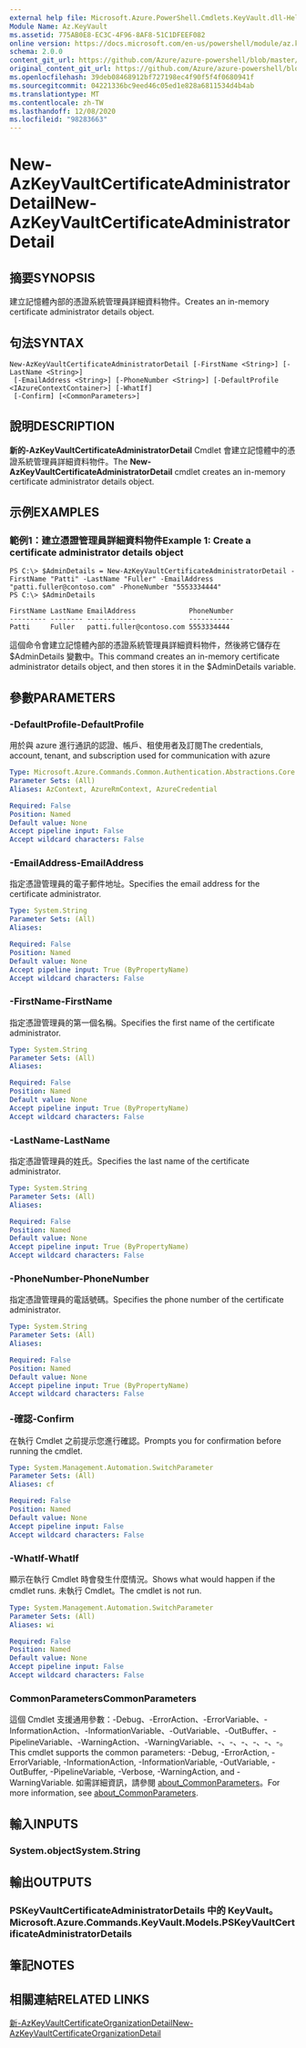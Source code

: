 ```yaml
---
external help file: Microsoft.Azure.PowerShell.Cmdlets.KeyVault.dll-Help.xml
Module Name: Az.KeyVault
ms.assetid: 775AB0E8-EC3C-4F96-8AF8-51C1DFEEF082
online version: https://docs.microsoft.com/en-us/powershell/module/az.keyvault/new-azkeyvaultcertificateadministratordetail
schema: 2.0.0
content_git_url: https://github.com/Azure/azure-powershell/blob/master/src/KeyVault/KeyVault/help/New-AzKeyVaultCertificateAdministratorDetail.md
original_content_git_url: https://github.com/Azure/azure-powershell/blob/master/src/KeyVault/KeyVault/help/New-AzKeyVaultCertificateAdministratorDetail.md
ms.openlocfilehash: 39deb08468912bf727198ec4f90f5f4f0680941f
ms.sourcegitcommit: 04221336bc9eed46c05ed1e828a6811534d4b4ab
ms.translationtype: MT
ms.contentlocale: zh-TW
ms.lasthandoff: 12/08/2020
ms.locfileid: "98283663"
---
```

# <span data-ttu-id="ef8b9-101">New-AzKeyVaultCertificateAdministratorDetail</span><span class="sxs-lookup"><span data-stu-id="ef8b9-101">New-AzKeyVaultCertificateAdministratorDetail</span></span>

## <span data-ttu-id="ef8b9-102">摘要</span><span class="sxs-lookup"><span data-stu-id="ef8b9-102">SYNOPSIS</span></span>
<span data-ttu-id="ef8b9-103">建立記憶體內部的憑證系統管理員詳細資料物件。</span><span class="sxs-lookup"><span data-stu-id="ef8b9-103">Creates an in-memory certificate administrator details object.</span></span>

## <span data-ttu-id="ef8b9-104">句法</span><span class="sxs-lookup"><span data-stu-id="ef8b9-104">SYNTAX</span></span>

```
New-AzKeyVaultCertificateAdministratorDetail [-FirstName <String>] [-LastName <String>]
 [-EmailAddress <String>] [-PhoneNumber <String>] [-DefaultProfile <IAzureContextContainer>] [-WhatIf]
 [-Confirm] [<CommonParameters>]
```

## <span data-ttu-id="ef8b9-105">說明</span><span class="sxs-lookup"><span data-stu-id="ef8b9-105">DESCRIPTION</span></span>
<span data-ttu-id="ef8b9-106">**新的-AzKeyVaultCertificateAdministratorDetail** Cmdlet 會建立記憶體中的憑證系統管理員詳細資料物件。</span><span class="sxs-lookup"><span data-stu-id="ef8b9-106">The **New-AzKeyVaultCertificateAdministratorDetail** cmdlet creates an in-memory certificate administrator details object.</span></span>

## <span data-ttu-id="ef8b9-107">示例</span><span class="sxs-lookup"><span data-stu-id="ef8b9-107">EXAMPLES</span></span>

### <span data-ttu-id="ef8b9-108">範例1：建立憑證管理員詳細資料物件</span><span class="sxs-lookup"><span data-stu-id="ef8b9-108">Example 1: Create a certificate administrator details object</span></span>
```
PS C:\> $AdminDetails = New-AzKeyVaultCertificateAdministratorDetail -FirstName "Patti" -LastName "Fuller" -EmailAddress "patti.fuller@contoso.com" -PhoneNumber "5553334444"
PS C:\> $AdminDetails

FirstName LastName EmailAddress             PhoneNumber
--------- -------- ------------             -----------
Patti     Fuller   patti.fuller@contoso.com 5553334444
```

<span data-ttu-id="ef8b9-109">這個命令會建立記憶體內部的憑證系統管理員詳細資料物件，然後將它儲存在 $AdminDetails 變數中。</span><span class="sxs-lookup"><span data-stu-id="ef8b9-109">This command creates an in-memory certificate administrator details object, and then stores it in the $AdminDetails variable.</span></span>

## <span data-ttu-id="ef8b9-110">參數</span><span class="sxs-lookup"><span data-stu-id="ef8b9-110">PARAMETERS</span></span>

### <span data-ttu-id="ef8b9-111">-DefaultProfile</span><span class="sxs-lookup"><span data-stu-id="ef8b9-111">-DefaultProfile</span></span>
<span data-ttu-id="ef8b9-112">用於與 azure 進行通訊的認證、帳戶、租使用者及訂閱</span><span class="sxs-lookup"><span data-stu-id="ef8b9-112">The credentials, account, tenant, and subscription used for communication with azure</span></span>

```yaml
Type: Microsoft.Azure.Commands.Common.Authentication.Abstractions.Core.IAzureContextContainer
Parameter Sets: (All)
Aliases: AzContext, AzureRmContext, AzureCredential

Required: False
Position: Named
Default value: None
Accept pipeline input: False
Accept wildcard characters: False
```

### <span data-ttu-id="ef8b9-113">-EmailAddress</span><span class="sxs-lookup"><span data-stu-id="ef8b9-113">-EmailAddress</span></span>
<span data-ttu-id="ef8b9-114">指定憑證管理員的電子郵件地址。</span><span class="sxs-lookup"><span data-stu-id="ef8b9-114">Specifies the email address for the certificate administrator.</span></span>

```yaml
Type: System.String
Parameter Sets: (All)
Aliases:

Required: False
Position: Named
Default value: None
Accept pipeline input: True (ByPropertyName)
Accept wildcard characters: False
```

### <span data-ttu-id="ef8b9-115">-FirstName</span><span class="sxs-lookup"><span data-stu-id="ef8b9-115">-FirstName</span></span>
<span data-ttu-id="ef8b9-116">指定憑證管理員的第一個名稱。</span><span class="sxs-lookup"><span data-stu-id="ef8b9-116">Specifies the first name of the certificate administrator.</span></span>

```yaml
Type: System.String
Parameter Sets: (All)
Aliases:

Required: False
Position: Named
Default value: None
Accept pipeline input: True (ByPropertyName)
Accept wildcard characters: False
```

### <span data-ttu-id="ef8b9-117">-LastName</span><span class="sxs-lookup"><span data-stu-id="ef8b9-117">-LastName</span></span>
<span data-ttu-id="ef8b9-118">指定憑證管理員的姓氏。</span><span class="sxs-lookup"><span data-stu-id="ef8b9-118">Specifies the last name of the certificate administrator.</span></span>

```yaml
Type: System.String
Parameter Sets: (All)
Aliases:

Required: False
Position: Named
Default value: None
Accept pipeline input: True (ByPropertyName)
Accept wildcard characters: False
```

### <span data-ttu-id="ef8b9-119">-PhoneNumber</span><span class="sxs-lookup"><span data-stu-id="ef8b9-119">-PhoneNumber</span></span>
<span data-ttu-id="ef8b9-120">指定憑證管理員的電話號碼。</span><span class="sxs-lookup"><span data-stu-id="ef8b9-120">Specifies the phone number of the certificate administrator.</span></span>

```yaml
Type: System.String
Parameter Sets: (All)
Aliases:

Required: False
Position: Named
Default value: None
Accept pipeline input: True (ByPropertyName)
Accept wildcard characters: False
```

### <span data-ttu-id="ef8b9-121">-確認</span><span class="sxs-lookup"><span data-stu-id="ef8b9-121">-Confirm</span></span>
<span data-ttu-id="ef8b9-122">在執行 Cmdlet 之前提示您進行確認。</span><span class="sxs-lookup"><span data-stu-id="ef8b9-122">Prompts you for confirmation before running the cmdlet.</span></span>

```yaml
Type: System.Management.Automation.SwitchParameter
Parameter Sets: (All)
Aliases: cf

Required: False
Position: Named
Default value: None
Accept pipeline input: False
Accept wildcard characters: False
```

### <span data-ttu-id="ef8b9-123">-WhatIf</span><span class="sxs-lookup"><span data-stu-id="ef8b9-123">-WhatIf</span></span>
<span data-ttu-id="ef8b9-124">顯示在執行 Cmdlet 時會發生什麼情況。</span><span class="sxs-lookup"><span data-stu-id="ef8b9-124">Shows what would happen if the cmdlet runs.</span></span>
<span data-ttu-id="ef8b9-125">未執行 Cmdlet。</span><span class="sxs-lookup"><span data-stu-id="ef8b9-125">The cmdlet is not run.</span></span>

```yaml
Type: System.Management.Automation.SwitchParameter
Parameter Sets: (All)
Aliases: wi

Required: False
Position: Named
Default value: None
Accept pipeline input: False
Accept wildcard characters: False
```

### <span data-ttu-id="ef8b9-126">CommonParameters</span><span class="sxs-lookup"><span data-stu-id="ef8b9-126">CommonParameters</span></span>
<span data-ttu-id="ef8b9-127">這個 Cmdlet 支援通用參數：-Debug、-ErrorAction、-ErrorVariable、-InformationAction、-InformationVariable、-OutVariable、-OutBuffer、-PipelineVariable、-WarningAction、-WarningVariable、-、-、-、-、-、-。</span><span class="sxs-lookup"><span data-stu-id="ef8b9-127">This cmdlet supports the common parameters: -Debug, -ErrorAction, -ErrorVariable, -InformationAction, -InformationVariable, -OutVariable, -OutBuffer, -PipelineVariable, -Verbose, -WarningAction, and -WarningVariable.</span></span> <span data-ttu-id="ef8b9-128">如需詳細資訊，請參閱 [about_CommonParameters](http://go.microsoft.com/fwlink/?LinkID=113216)。</span><span class="sxs-lookup"><span data-stu-id="ef8b9-128">For more information, see [about_CommonParameters](http://go.microsoft.com/fwlink/?LinkID=113216).</span></span>

## <span data-ttu-id="ef8b9-129">輸入</span><span class="sxs-lookup"><span data-stu-id="ef8b9-129">INPUTS</span></span>

### <span data-ttu-id="ef8b9-130">System.object</span><span class="sxs-lookup"><span data-stu-id="ef8b9-130">System.String</span></span>

## <span data-ttu-id="ef8b9-131">輸出</span><span class="sxs-lookup"><span data-stu-id="ef8b9-131">OUTPUTS</span></span>

### <span data-ttu-id="ef8b9-132">PSKeyVaultCertificateAdministratorDetails 中的 KeyVault。</span><span class="sxs-lookup"><span data-stu-id="ef8b9-132">Microsoft.Azure.Commands.KeyVault.Models.PSKeyVaultCertificateAdministratorDetails</span></span>

## <span data-ttu-id="ef8b9-133">筆記</span><span class="sxs-lookup"><span data-stu-id="ef8b9-133">NOTES</span></span>

## <span data-ttu-id="ef8b9-134">相關連結</span><span class="sxs-lookup"><span data-stu-id="ef8b9-134">RELATED LINKS</span></span>

[<span data-ttu-id="ef8b9-135">新-AzKeyVaultCertificateOrganizationDetail</span><span class="sxs-lookup"><span data-stu-id="ef8b9-135">New-AzKeyVaultCertificateOrganizationDetail</span></span>](./New-AzKeyVaultCertificateOrganizationDetail.md)

